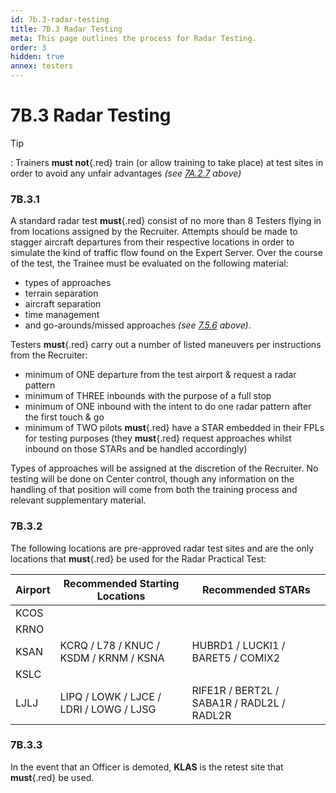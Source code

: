 ```yaml
---
id: 7b.3-radar-testing
title: 7B.3 Radar Testing
meta: This page outlines the process for Radar Testing.
order: 3
hidden: true
annex: testers
---
```


# 7B.3 Radar Testing



Tip

: Trainers **must not**{.red} train (or allow training to take place) at test sites in order to avoid any unfair advantages *(see [7A.2.7](/guide/atc-manual/7a.-trainers/7a.2-training-structure#7a.2.7) above)*



### 7B.3.1

A standard radar test **must**{.red} consist of no more than 8 Testers flying in from locations assigned by the Recruiter. Attempts should be made to stagger aircraft departures from their respective locations in order to simulate the kind of traffic flow found on the Expert Server. Over the course of the test, the Trainee must be evaluated on the following material: 



- types of approaches
- terrain separation
- aircraft separation
- time management
- and go-arounds/missed approaches *(see [7.5.6](/guide/atc-manual/7.-recruitment-and-training/7.5-radar-theory-and-practical-tests#7.5.6) above)*. 



Testers **must**{.red} carry out a number of listed maneuvers per instructions from the Recruiter:



- minimum of ONE departure from the test airport & request a radar pattern
- minimum of THREE inbounds with the purpose of a full stop
- minimum of ONE inbound with the intent to do one radar pattern after the first touch & go
- minimum of TWO pilots **must**{.red} have a STAR embedded in their FPLs for testing purposes (they **must**{.red} request approaches whilst inbound on those STARs and be handled accordingly)



Types of approaches will be assigned at the discretion of the Recruiter. No testing will be done on Center control, though any information on the handling of that position will come from both the training process and relevant supplementary material. 



### 7B.3.2

The following locations are pre-approved radar test sites and are the only locations that **must**{.red} be used for the Radar Practical Test:



| Airport | Recommended Starting Locations          | Recommended STARs                          |
| ------- | --------------------------------------- | ------------------------------------------ |
| KCOS    |                                         |                                            |
| KRNO    |                                         |                                            |
| KSAN    | KCRQ / L78 / KNUC / KSDM / KRNM / KSNA  | HUBRD1 / LUCKI1 / BARET5 / COMIX2          |
| KSLC    |                                         |                                            |
| LJLJ    | LIPQ / LOWK / LJCE / LDRI / LOWG / LJSG | RIFE1R / BERT2L / SABA1R / RADL2L / RADL2R |



### 7B.3.3

In the event that an Officer is demoted, **KLAS** is the retest site that **must**{.red} be used.